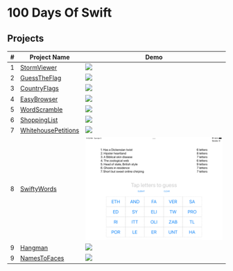# 100 Days Of Swift

## Projects
|#|Project Name|Demo|
|-|------------|----|
|1|[StormViewer](https://github.com/ianchen0419/100DaysOfSwift/tree/main/projects/StormViewer)|<img src="https://github.com/ianchen0419/100DaysOfSwift/raw/main/projects/StormViewer/Documentation/demo.gif" width="120" />|
|2|[GuessTheFlag](https://github.com/ianchen0419/100DaysOfSwift/tree/main/projects/GuessTheFlag)|<img src="https://github.com/ianchen0419/100DaysOfSwift/raw/main/projects/GuessTheFlag/Documentation/demo.gif" width="120" />|
|3|[CountryFlags](https://github.com/ianchen0419/100DaysOfSwift/tree/main/projects/CountryFlags)|<img src="https://github.com/ianchen0419/100DaysOfSwift/raw/main/projects/CountryFlags/Documentation/demo.gif" width="120" />|
|4|[EasyBrowser](https://github.com/ianchen0419/100DaysOfSwift/tree/main/projects/EasyBrowser)|<img src="https://github.com/ianchen0419/100DaysOfSwift/raw/main/projects/EasyBrowser/Documentation/demo.gif" width="120" />|
|5|[WordScramble](https://github.com/ianchen0419/100DaysOfSwift/tree/main/projects/WordScramble)|<img src="https://github.com/ianchen0419/100DaysOfSwift/raw/main/projects/WordScramble/Documentation/demo.gif" width="120" />|
|6|[ShoppingList](https://github.com/ianchen0419/100DaysOfSwift/tree/main/projects/ShoppingList)|<img src="https://github.com/ianchen0419/100DaysOfSwift/raw/main/projects/ShoppingList/Documentation/demo.gif" width="120" />|
|7|[WhitehousePetitions](https://github.com/ianchen0419/100DaysOfSwift/tree/main/projects/WhitehousePetitions)|<img src="https://github.com/ianchen0419/100DaysOfSwift/raw/main/projects/WhitehousePetitions/Documentation/demo.gif" width="120" />|
|8|[SwiftyWords](https://github.com/ianchen0419/100DaysOfSwift/tree/main/projects/SwiftyWords)|<img src="https://github.com/ianchen0419/100DaysOfSwift/raw/main/projects/SwiftyWords/Documentation/demo.gif" width="320" />|
|9|[Hangman](https://github.com/ianchen0419/100DaysOfSwift/tree/main/projects/Hangman)|<img src="https://github.com/ianchen0419/100DaysOfSwift/raw/main/projects/Hangman/Documentation/demo.gif" width="120" />|
|9|[NamesToFaces](https://github.com/ianchen0419/100DaysOfSwift/tree/main/projects/NamesToFaces)|<img src="https://github.com/ianchen0419/100DaysOfSwift/raw/main/projects/NamesToFaces/Documentation/demo.gif" width="120" />|









